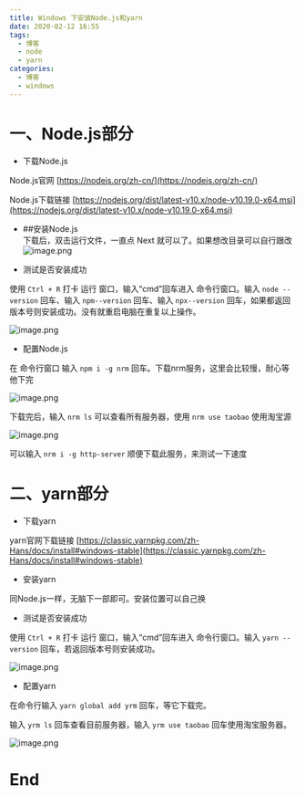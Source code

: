 ```yaml
---
title: Windows 下安装Node.js和yarn
date: 2020-02-12 16:55
tags:
  - 博客
  - node
  - yarn
categories:
  - 博客
  - windows
---
```


# 一、Node.js部分


+ 下载Node.js



Node.js官网 [https://nodejs.org/zh-cn/](https://nodejs.org/zh-cn/)

Node.js下载链接 [https://nodejs.org/dist/latest-v10.x/node-v10.19.0-x64.msi](https://nodejs.org/dist/latest-v10.x/node-v10.19.0-x64.msi)



+ ##安装Node.js  
下载后，双击运行文件，一直点 Next 就可以了。如果想改目录可以自行跟改  
![image.png](https://qinius.easyhappy.top/avan/202506291725117.png)

+ 测试是否安装成功



使用 `Ctrl + R` 打卡 运行 窗口，输入“cmd”回车进入 命令行窗口。输入 `node --version` 回车、输入 `npm--version` 回车、输入 `npx--version` 回车，如果都返回版本号则安装成功。没有就重启电脑在重复以上操作。

![image.png](https://qinius.easyhappy.top/avan/202506291725377.png)




+ 配置Node.js



在 命令行窗口 输入 `npm i -g nrm` 回车。下载nrm服务，这里会比较慢，耐心等他下完

![image.png](https://qinius.easyhappy.top/avan/202506291725017.png)




下载完后，输入 `nrm ls` 可以查看所有服务器，使用 `nrm use taobao` 使用淘宝源

![image.png](https://qinius.easyhappy.top/avan/202506291725445.png)




可以输入 `nrm i -g http-server` 顺便下载此服务，来测试一下速度



# 二、yarn部分


+ 下载yarn



yarn官网下载链接 [https://classic.yarnpkg.com/zh-Hans/docs/install#windows-stable](https://classic.yarnpkg.com/zh-Hans/docs/install#windows-stable)



+ 安装yarn



同Node.js一样，无脑下一部即可。安装位置可以自己换



+ 测试是否安装成功



使用 `Ctrl + R` 打卡 运行 窗口，输入“cmd”回车进入 命令行窗口。输入 `yarn --version` 回车，若返回版本号则安装成功。

![image.png](https://qinius.easyhappy.top/avan/202506291726440.png)




+ 配置yarn



在命令行输入 `yarn global add yrm` 回车，等它下载完。

输入 `yrm ls` 回车查看目前服务器，输入 `yrm use taobao` 回车使用淘宝服务器。

![image.png](https://qinius.easyhappy.top/avan/202506291726855.png)




# End

